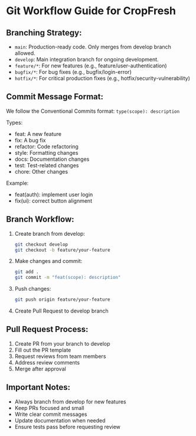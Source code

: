 # Git Workflow Guide for CropFresh

## Branching Strategy:

* `main`: Production-ready code. Only merges from develop branch allowed.
* `develop`: Main integration branch for ongoing development.
* `feature/*`: For new features (e.g., feature/user-authentication)
* `bugfix/*`: For bug fixes (e.g., bugfix/login-error)
* `hotfix/*`: For critical production fixes (e.g., hotfix/security-vulnerability)

## Commit Message Format:

We follow the Conventional Commits format:
`type(scope): description`

Types:
* feat: A new feature
* fix: A bug fix
* refactor: Code refactoring
* style: Formatting changes
* docs: Documentation changes
* test: Test-related changes
* chore: Other changes

Example:
* feat(auth): implement user login
* fix(ui): correct button alignment

## Branch Workflow:

1. Create branch from develop:
   ```bash
   git checkout develop
   git checkout -b feature/your-feature
   ```

2. Make changes and commit:
   ```bash
   git add .
   git commit -m "feat(scope): description"
   ```

3. Push changes:
   ```bash
   git push origin feature/your-feature
   ```

4. Create Pull Request to develop branch

## Pull Request Process:

1. Create PR from your branch to develop
2. Fill out the PR template
3. Request reviews from team members
4. Address review comments
5. Merge after approval

## Important Notes:

* Always branch from develop for new features
* Keep PRs focused and small
* Write clear commit messages
* Update documentation when needed
* Ensure tests pass before requesting review
